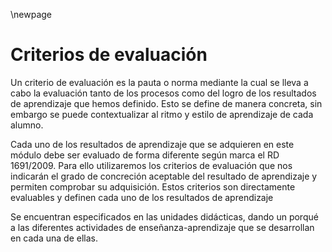 \newpage

# Criterios de evaluación

Un criterio de evaluación es la pauta o norma mediante la cual se lleva a
cabo la evaluación tanto de los procesos como del logro de los resultados de
aprendizaje que hemos definido. Esto se define de manera concreta, sin
embargo se puede contextualizar al ritmo y estilo de aprendizaje de cada
alumno.

Cada uno de los resultados de aprendizaje que se adquieren en este
módulo debe ser evaluado de forma diferente según marca el RD 1691/2009.
Para ello utilizaremos los criterios de evaluación que nos indicarán el grado de
concreción aceptable del resultado de aprendizaje y permiten comprobar su
adquisición. Estos criterios son directamente evaluables y definen cada uno de
los resultados de aprendizaje

Se encuentran especificados en las unidades didácticas, dando un
porqué a las diferentes actividades de enseñanza-aprendizaje que se
desarrollan en cada una de ellas.
